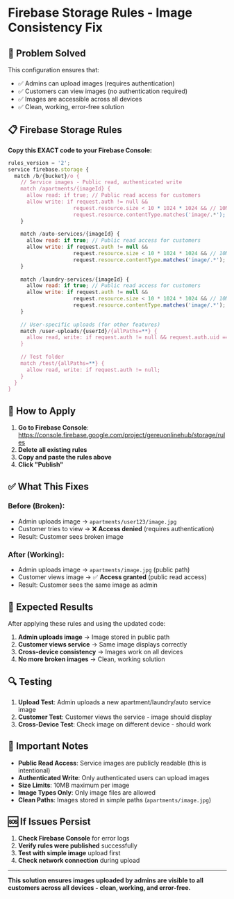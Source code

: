 # Firebase Storage Rules - Image Consistency Fix

## 🎯 Problem Solved
This configuration ensures that:
- ✅ Admins can upload images (requires authentication)
- ✅ Customers can view images (no authentication required)
- ✅ Images are accessible across all devices
- ✅ Clean, working, error-free solution

## 📋 Firebase Storage Rules

**Copy this EXACT code to your Firebase Console:**

```javascript
rules_version = '2';
service firebase.storage {
  match /b/{bucket}/o {
    // Service images - Public read, authenticated write
    match /apartments/{imageId} {
      allow read: if true; // Public read access for customers
      allow write: if request.auth != null && 
                     request.resource.size < 10 * 1024 * 1024 && // 10MB limit
                     request.resource.contentType.matches('image/.*');
    }
    
    match /auto-services/{imageId} {
      allow read: if true; // Public read access for customers
      allow write: if request.auth != null && 
                     request.resource.size < 10 * 1024 * 1024 && // 10MB limit
                     request.resource.contentType.matches('image/.*');
    }
    
    match /laundry-services/{imageId} {
      allow read: if true; // Public read access for customers
      allow write: if request.auth != null && 
                     request.resource.size < 10 * 1024 * 1024 && // 10MB limit
                     request.resource.contentType.matches('image/.*');
    }
    
    // User-specific uploads (for other features)
    match /user-uploads/{userId}/{allPaths=**} {
      allow read, write: if request.auth != null && request.auth.uid == userId;
    }
    
    // Test folder
    match /test/{allPaths=**} {
      allow read, write: if request.auth != null;
    }
  }
}
```

## 🔧 How to Apply

1. **Go to Firebase Console**: https://console.firebase.google.com/project/gereuonlinehub/storage/rules
2. **Delete all existing rules**
3. **Copy and paste the rules above**
4. **Click "Publish"**

## ✅ What This Fixes

### Before (Broken):
- Admin uploads image → `apartments/user123/image.jpg`
- Customer tries to view → ❌ **Access denied** (requires authentication)
- Result: Customer sees broken image

### After (Working):
- Admin uploads image → `apartments/image.jpg` (public path)
- Customer views image → ✅ **Access granted** (public read access)
- Result: Customer sees the same image as admin

## 🎯 Expected Results

After applying these rules and using the updated code:

1. **Admin uploads image** → Image stored in public path
2. **Customer views service** → Same image displays correctly
3. **Cross-device consistency** → Images work on all devices
4. **No more broken images** → Clean, working solution

## 🔍 Testing

1. **Upload Test**: Admin uploads a new apartment/laundry/auto service image
2. **Customer Test**: Customer views the service - image should display
3. **Cross-Device Test**: Check image on different device - should work

## 🚨 Important Notes

- **Public Read Access**: Service images are publicly readable (this is intentional)
- **Authenticated Write**: Only authenticated users can upload images
- **Size Limits**: 10MB maximum per image
- **Image Types Only**: Only image files are allowed
- **Clean Paths**: Images stored in simple paths (`apartments/image.jpg`)

## 🆘 If Issues Persist

1. **Check Firebase Console** for error logs
2. **Verify rules were published** successfully
3. **Test with simple image** upload first
4. **Check network connection** during upload

---

**This solution ensures images uploaded by admins are visible to all customers across all devices - clean, working, and error-free.**

